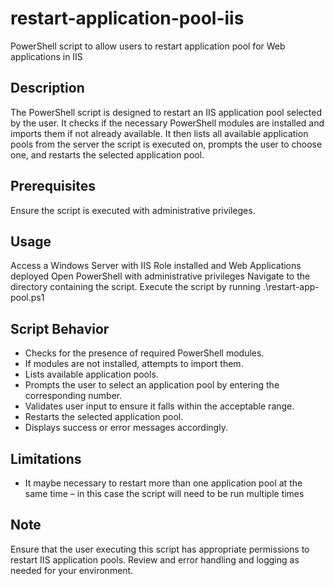 # restart-application-pool-iis
PowerShell script to allow users to restart application pool for Web applications in IIS

## Description ## 
The PowerShell script is designed to restart an IIS application pool selected by the user. It checks if the necessary PowerShell modules are installed and imports them if not already available. It then lists all available application pools from the server the script is executed on, prompts the user to choose one, and restarts the selected application pool.

## Prerequisites ## 
Ensure the script is executed with administrative privileges. 

## Usage ##
Access a Windows Server with IIS Role installed and Web Applications deployed
Open PowerShell with administrative privileges
Navigate to the directory containing the script.
Execute the script by running .\restart-app-pool.ps1

## Script Behavior ## 
- Checks for the presence of required PowerShell modules.
- If modules are not installed, attempts to import them.
- Lists available application pools.
- Prompts the user to select an application pool by entering the corresponding number.
- Validates user input to ensure it falls within the acceptable range.
- Restarts the selected application pool.
- Displays success or error messages accordingly.

## Limitations ## 
-	It maybe necessary to restart more than one application pool at the same time – in this case the script will need to be run multiple times 

## Note ## 
Ensure that the user executing this script has appropriate permissions to restart IIS application pools.
Review and error handling and logging as needed for your environment. 



